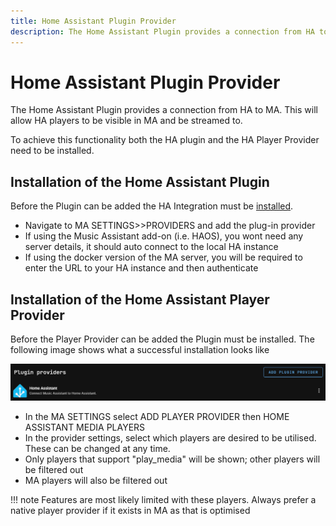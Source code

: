 ```yaml
---
title: Home Assistant Plugin Provider
description: The Home Assistant Plugin provides a connection from HA to MA
---
```

# Home Assistant Plugin Provider

The Home Assistant Plugin provides a connection from HA to MA. This will allow HA players to be visible in MA and be streamed to.

To achieve this functionality both the HA plugin and the HA Player Provider need to be installed.

## Installation of the Home Assistant Plugin

Before the Plugin can be added the HA Integration must be [installed](integration/installation.md). 

- Navigate to MA SETTINGS>>PROVIDERS and add the plug-in provider
- If using the Music Assistant add-on (i.e. HAOS), you wont need any server details, it should auto connect to the local HA instance
- If using the docker version of the MA server, you will be required to enter the URL to your HA instance and then authenticate

## Installation of the Home Assistant Player Provider

Before the Player Provider can be added the Plugin must be installed. The following image shows what a successful installation looks like

![screenshot](assets/screenshots/plugin-provider.png)

- In the MA SETTINGS select ADD PLAYER PROVIDER then HOME ASSISTANT MEDIA PLAYERS
- In the provider settings, select which players are desired to be utilised. These can be changed at any time.
- Only players that support "play_media" will be shown; other players will be filtered out
- MA players will also be filtered out

!!! note
    Features are most likely limited with these players. Always prefer a native player provider if it exists in MA as that is optimised
